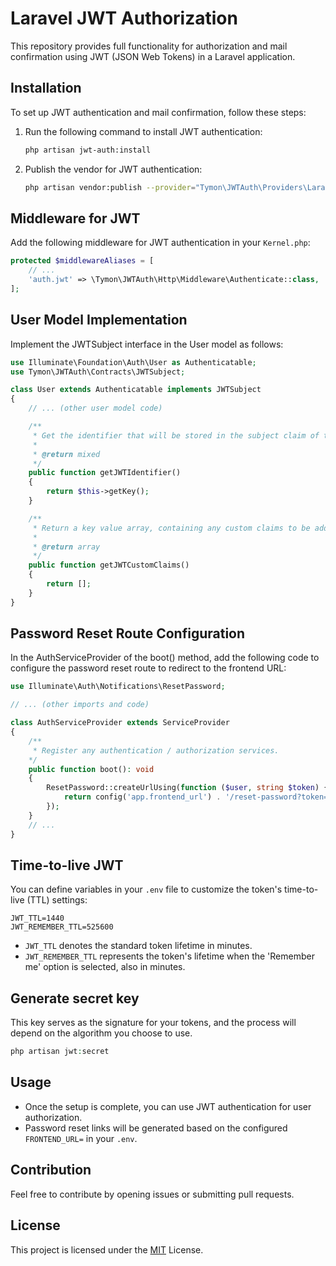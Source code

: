 # Laravel JWT Authorization

This repository provides full functionality for authorization and mail confirmation using JWT (JSON Web Tokens) in a Laravel application.

## Installation

To set up JWT authentication and mail confirmation, follow these steps:

1. Run the following command to install JWT authentication:
    ```sh
    php artisan jwt-auth:install
    ```

2. Publish the vendor for JWT authentication:
    ```sh
    php artisan vendor:publish --provider="Tymon\JWTAuth\Providers\LaravelServiceProvider"
    ```

## Middleware for JWT

Add the following middleware for JWT authentication in your `Kernel.php`:

```php
protected $middlewareAliases = [
    // ...
    'auth.jwt' => \Tymon\JWTAuth\Http\Middleware\Authenticate::class,
];
```

## User Model Implementation

Implement the JWTSubject interface in the User model as follows:

```php
use Illuminate\Foundation\Auth\User as Authenticatable;
use Tymon\JWTAuth\Contracts\JWTSubject;

class User extends Authenticatable implements JWTSubject
{
    // ... (other user model code)

    /**
     * Get the identifier that will be stored in the subject claim of the JWT.
     *
     * @return mixed
     */
    public function getJWTIdentifier()
    {
        return $this->getKey();
    }

    /**
     * Return a key value array, containing any custom claims to be added to the JWT.
     *
     * @return array
     */
    public function getJWTCustomClaims()
    {
        return [];
    }
}
```

## Password Reset Route Configuration

In the AuthServiceProvider of the boot() method, add the following code to configure the password reset route to redirect to the frontend URL:

```php
use Illuminate\Auth\Notifications\ResetPassword;

// ... (other imports and code)

class AuthServiceProvider extends ServiceProvider
{
    /**
     * Register any authentication / authorization services.
    */
    public function boot(): void
    {
        ResetPassword::createUrlUsing(function ($user, string $token) {
            return config('app.frontend_url') . '/reset-password?token=' . $token . '&email=' . $user->email;
        });
    }
    // ...
}
```

## Time-to-live JWT

You can define variables in your `.env` file to customize the token's time-to-live (TTL) settings:

```
JWT_TTL=1440
JWT_REMEMBER_TTL=525600
```
- `JWT_TTL` denotes the standard token lifetime in minutes.
- `JWT_REMEMBER_TTL` represents the token's lifetime when the 'Remember me' option is selected, also in minutes.

## Generate secret key

This key serves as the signature for your tokens, and the process will depend on the algorithm you choose to use.

```php
php artisan jwt:secret
```

## Usage
- Once the setup is complete, you can use JWT authentication for user authorization.
- Password reset links will be generated based on the configured `FRONTEND_URL=` in your `.env`.

## Contribution
Feel free to contribute by opening issues or submitting pull requests.

## License
This project is licensed under the [MIT](https://github.com/SkofiTI/laravel-jwt-auth/blob/main/LICENSE) License.
